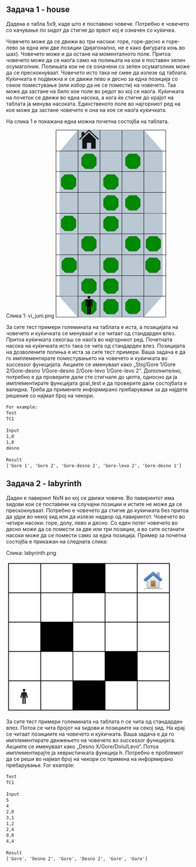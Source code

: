 ## Задача 1 - house

Дадена е табла 5x9, каде што е поставено човече. Потребно е човечето со качување по ѕидот да стигне до врвот кој е
означен со куќичка.

Човечето може да се движи во три насоки: горе, горе-десно и горе-лево за една или две позиции (дијагонално, не е како
фигурата коњ во шах). Човечето може и да остане на моменталното поле. Притоа човечето може да се наоѓа само на полињата
на кои е поставен зелен осумаголник. Полињата кои не се означени со зелен осумаголник може да се прескокнуваат. Човечето
исто така не смее да излезе од таблата. Куќичката е подвижна и се движи лево и десно за една позиција со секое
поместување (или избор да не се помести) на човечето. Таа може да застане на било кое поле во редот во кој се наоѓа.
Куќичката на почеток се движи во една насока, а кога ќе стигне до крајот на таблата ја менува насоката. Единственото
поле во најгорниот ред на кое може да застане човечето е она на кое се наоѓа куќичката.

На слика 1 е покажана една можна почетна состојба на таблата.

Слика 1: vi_juni.png
![](./../images/vi_juni.png)

За сите тест примери големината на таблата е иста, а позицијата на човечето и куќичката се менуваат и се читаат од
стандарден влез. Притоа куќичката секогаш се наоѓа во најгорниот ред. Почетната насока на куќичката исто така се чита од
стандарден влез. Позицијата на дозволените полиња е иста за сите тест примери. Ваша задача е да го имплементирате
поместувањето на човечето и куќичката во successor функцијата. Акциите се именуваат како „Stoj/Gore 1/Gore 2/Gore-desno
1/Gore-desno 2/Gore-levo 1/Gore-levo 2“. Дополнително, потребно е да проверите дали сте стигнале до целта, односно да ја
имплементирате функцијата goal_test и да проверите дали состојбата е валидна. Треба да примените информирано пребарување
за да најдете решение со најмал број на чекори.

````
For example:
Test 
TC1

Input 
1,0
1,8
desno

Result
['Gore 1', 'Gore 2', 'Gore-desno 2', 'Gore-levo 2', 'Gore-desno 1']
````

## Задача 2 - labyrinth

Даден е лавиринт NxN во кој се движи човече. Во лавиринтот има ѕидови кои се поставени на случајни позиции и истите не
може да се прескокнуваат. Потребно е човечето да стигне до куќичката без притоа да удри во некој ѕид или да излезе
надвор од лавиринтот. Човечето во четири насоки: горе, долу, лево и десно. Со еден потег човечето во десно може да се
помести за две или три позиции, а во сите останати насоки може да се помести само за една позиција. Пример за почетна
состојба е прикажан на следната слика:

Слика: labyrinth.png

![](./../images/labyrinth.png)

За сите тест примери големината на таблата n се чита од стандарден влез. Потоа се чита бројот на ѕидови и позициите на
секој ѕид. На крај се читаат позициите на човечето и куќичката. Ваша задача е да го имплементирате движењето на човечето
во successor функцијата. Акциите се именуваат како „Desno X/Gore/Dolu/Levo“. Потоа имплементирајте ја хевристичката
функција h. Потребно е проблемот да се реши во најмал број на чекори со примена на информирано пребарување.
For example:

````
Test
TC1	

Input
5	
4
2,0
3,1
1,2
2,4
0,0
4,4

Result
['Gore', 'Desno 2', 'Gore', 'Desno 2', 'Gore', 'Gore']
````
